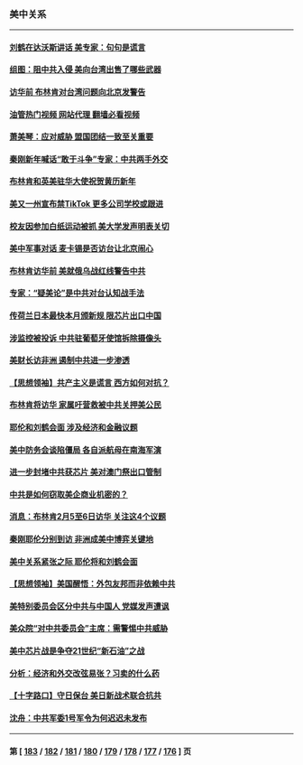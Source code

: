 ### 美中关系
---
#### [刘鹤在达沃斯讲话 美专家：句句是谎言](../../pages/nf1412576/n13912788.md?01231645) 
#### [组图：阻中共入侵 美向台湾出售了哪些武器](../../pages/nf1412576/n13904268.md?01231645) 
#### [访华前 布林肯对台湾问题向北京发警告](../../pages/nf1412576/n13912607.md?01231645) 
#### [油管热门视频 网站代理 翻墙必看视频](http://138.2.39.72:81/youtube.html?epic-marker?01231645)
#### [萧美琴：应对威胁 盟国团结一致至关重要](../../pages/nf1412576/n13912372.md?01231645) 
#### [秦刚新年喊话“敢于斗争”专家：中共两手外交](../../pages/nf1412576/n13911995.md?01231645) 
#### [布林肯和英美驻华大使祝贺黄历新年](../../pages/nf1412576/n13912047.md?01231645) 
#### [美又一州宣布禁TikTok 更多公司学校或跟进](../../pages/nf1412576/n13911993.md?01231645) 
#### [校友因参加白纸运动被抓 美大学发声明表关切](../../pages/nf1412576/n13912005.md?01231645) 
#### [美中军事对话 麦卡锡是否访台让北京闹心](../../pages/nf1412576/n13912004.md?01231645) 
#### [布林肯访华前 美就俄乌战红线警告中共](../../pages/nf1412576/n13911991.md?01231645) 
#### [专家：“疑美论”是中共对台认知战手法](../../pages/nf1412576/n13910776.md?01231645) 
#### [传荷兰日本最快本月颁新规 限芯片出口中国](../../pages/nf1412576/n13911200.md?01231645) 
#### [涉监控被投诉 中共驻葡萄牙使馆拆除摄像头](../../pages/nf1412576/n13911198.md?01231645) 
#### [美财长访非洲 遏制中共进一步渗透](../../pages/nf1412576/n13911106.md?01231645) 
#### [【思想领袖】共产主义是谎言 西方如何对抗？](../../pages/nf1412576/n13879158.md?01231645) 
#### [布林肯将访华 家属吁营救被中共关押美公民](../../pages/nf1412576/n13910252.md?01231645) 
#### [耶伦和刘鹤会面 涉及经济和金融议题](../../pages/nf1412576/n13910139.md?01231645) 
#### [美中防务会谈陷僵局 各自派航母在南海军演](../../pages/nf1412576/n13909604.md?01231645) 
#### [进一步封堵中共获芯片 美对澳门祭出口管制](../../pages/nf1412576/n13909529.md?01231645) 
#### [中共是如何窃取美企商业机密的？](../../pages/nf1412576/n13908903.md?01231645) 
#### [消息：布林肯2月5至6日访华 关注这4个议题](../../pages/nf1412576/n13908748.md?01231645) 
#### [秦刚耶伦分别到访 非洲成美中博弈关键地](../../pages/nf1412576/n13908708.md?01231645) 
#### [美中关系紧张之际 耶伦将和刘鹤会面](../../pages/nf1412576/n13908554.md?01231645) 
#### [【思想领袖】美国醒悟：外包友邦而非依赖中共](../../pages/nf1412576/n13881068.md?01231645) 
#### [美特别委员会区分中共与中国人 党媒发声遭讽](../../pages/nf1412576/n13907503.md?01231645) 
#### [美众院“对中共委员会”主席：需警惕中共威胁](../../pages/nf1412576/n13907244.md?01231645) 
#### [美中芯片战是争夺21世纪“新石油”之战](../../pages/nf1412576/n13907046.md?01231645) 
#### [分析：经济和外交改弦易张？习卖的什么药](../../pages/nf1412576/n13905805.md?01231645) 
#### [【十字路口】守日保台 美日新战术联合抗共](../../pages/nf1412576/n13906919.md?01231645) 
#### [沈舟：中共军委1号军令为何迟迟未发布](../../pages/nf1412576/n13906695.md?01231645) 

---
#### 第 [ [183](./183.md?01231645) / [182](./182.md?01231645) / [181](./181.md?01231645) / [180](./180.md?01231645) / [179](./179.md?01231645) / [178](./178.md?01231645) / [177](./177.md?01231645) / [176](./176.md?01231645) ] 页
